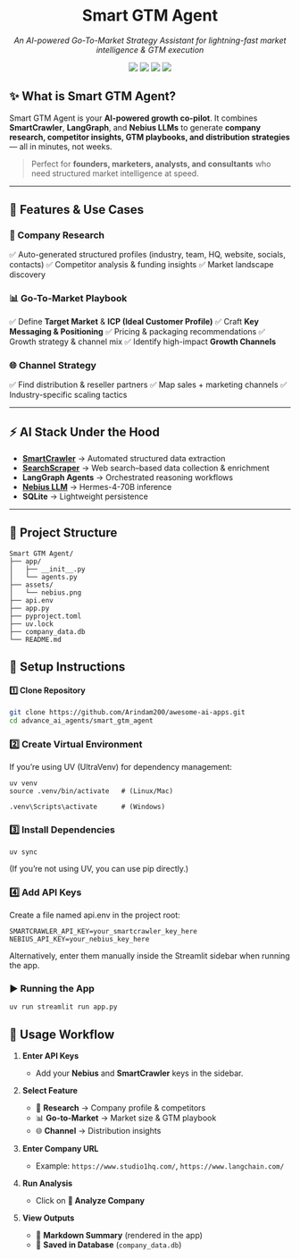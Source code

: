 <h1 align="center">Smart GTM Agent</h1>
<p align="center">
   <i>An AI-powered Go-To-Market Strategy Assistant for lightning-fast market intelligence & GTM execution</i>
</p>

<p align="center">
  <a href="https://streamlit.io/"><img src="https://img.shields.io/badge/Frontend-Streamlit-FF4B4B?style=for-the-badge&logo=streamlit&logoColor=white"/></a>
  <a href="https://langchain-ai.github.io/langgraph/"><img src="https://img.shields.io/badge/Workflow-LangGraph-2A5ADA?style=for-the-badge&logo=langchain&logoColor=white"/></a>
  <a href="https://www.sqlite.org/"><img src="https://img.shields.io/badge/Database-SQLite-003B57?style=for-the-badge&logo=sqlite&logoColor=white"/></a>
  <a href="https://www.python.org/"><img src="https://img.shields.io/badge/Language-Python%203.9+-3776AB?style=for-the-badge&logo=python&logoColor=white"/></a>
</p>



## ✨ What is Smart GTM Agent?

Smart GTM Agent is your **AI-powered growth co-pilot**.
It combines **SmartCrawler**, **LangGraph**, and **Nebius LLMs** to generate **company research, competitor insights, GTM playbooks, and distribution strategies** — all in minutes, not weeks.

> Perfect for **founders, marketers, analysts, and consultants** who need structured market intelligence at speed.

---

## 🚀 Features & Use Cases

### 🔎 Company Research
✅ Auto-generated structured profiles (industry, team, HQ, website, socials, contacts)
✅ Competitor analysis & funding insights
✅ Market landscape discovery

### 📊 Go-To-Market Playbook
✅ Define **Target Market** & **ICP (Ideal Customer Profile)**
✅ Craft **Key Messaging & Positioning**
✅ Pricing & packaging recommendations
✅ Growth strategy & channel mix
✅ Identify high-impact **Growth Channels**

### 🌐 Channel Strategy
✅ Find distribution & reseller partners
✅ Map sales + marketing channels
✅ Industry-specific scaling tactics

---

## ⚡ AI Stack Under the Hood

- **[SmartCrawler](https://docs.scrapegraphai.com/services/smartcrawler)** → Automated structured data extraction
- **[SearchScraper](https://docs.scrapegraphai.com/services/searchscraper)** → Web search–based data collection & enrichment
- **LangGraph Agents** → Orchestrated reasoning workflows
- **[Nebius LLM](https://dub.sh/nebius)** → Hermes-4-70B inference
- **SQLite** → Lightweight persistence

---


## 📂 Project Structure

```
Smart GTM Agent/
├── app/
│   ├── __init__.py
│   └── agents.py
├── assets/
│   └── nebius.png
├── api.env
├── app.py
├── pyproject.toml
├── uv.lock
├── company_data.db
└── README.md
```

## 🔑 Setup Instructions

#### 1️⃣ Clone Repository

```bash
git clone https://github.com/Arindam200/awesome-ai-apps.git
cd advance_ai_agents/smart_gtm_agent
```


### 2️⃣ Create Virtual Environment

If you’re using UV (UltraVenv) for dependency management:
```
uv venv
source .venv/bin/activate   # (Linux/Mac)

.venv\Scripts\activate      # (Windows)
```

### 3️⃣ Install Dependencies

```
uv sync
```
(If you’re not using UV, you can use pip directly.)


### 4️⃣ Add API Keys

Create a file named api.env in the project root:

```
SMARTCRAWLER_API_KEY=your_smartcrawler_key_here
NEBIUS_API_KEY=your_nebius_key_here
```
Alternatively, enter them manually inside the Streamlit sidebar when running the app.

### ▶️ Running the App

```
uv run streamlit run app.py
```

## 📝 Usage Workflow

1. **Enter API Keys**
   - Add your **Nebius** and **SmartCrawler** keys in the sidebar.

2. **Select Feature**
   - 🔎 **Research** → Company profile & competitors
   - 📊 **Go-to-Market** → Market size & GTM playbook
   - 🌐 **Channel** → Distribution insights

3. **Enter Company URL**
   - Example: `https://www.studio1hq.com/`, `https://www.langchain.com/`

4. **Run Analysis**
   - Click on **🚀 Analyze Company**

5. **View Outputs**
   - 📝 **Markdown Summary** (rendered in the app)
   - 💾 **Saved in Database** (`company_data.db`)



